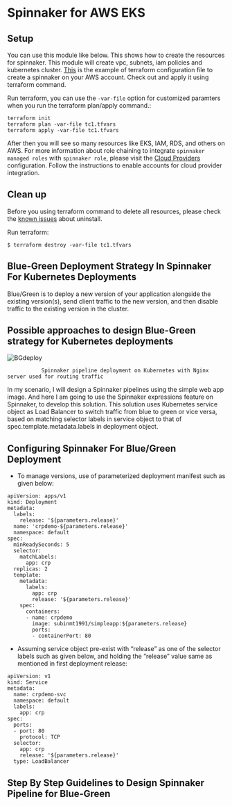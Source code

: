 # Spinnaker for AWS EKS

## Setup
You can use this module like below. This shows how to create the resources for spinnaker. This module will create vpc, subnets, iam policies and kubernetes cluster.
[This](main.tf) is the example of terraform configuration file to create a spinnaker on your AWS account. Check out and apply it using terraform command.

Run terraform, you can use the `-var-file` option for customized paramters when you run the terraform plan/apply command.:
```
terraform init
terraform plan -var-file tc1.tfvars
terraform apply -var-file tc1.tfvars
```
After then you will see so many resources like EKS, IAM, RDS, and others on AWS. For more information about role chaining to integrate `spinnaker managed roles` with `spinnaker role`, please visit the [Cloud Providers](https://github.com/Young-ook/terraform-aws-spinnaker/blob/main/README.md#cloud-providers) configuration. Follow the instructions to enable accounts for cloud provider integration.

## Clean up
Before you using terraform command to delete all resources, please check the [known issues](https://github.com/Young-ook/terraform-aws-spinnaker/tree/main#hangs-at-destroying) about uninstall.

Run terraform:
```
$ terraform destroy -var-file tc1.tfvars
```
## Blue-Green Deployment Strategy In Spinnaker For Kubernetes Deployments
Blue/Green is to deploy a new version of your application alongside the existing version(s), send client traffic to the new version, and then disable traffic to the existing version in the cluster.

## Possible approaches to design Blue-Green strategy for Kubernetes deployments

![BGdeploy](https://user-images.githubusercontent.com/37261883/114395469-08df3400-9bba-11eb-9e00-de450cd2fa3b.jpg)

               Spinnaker pipeline deployment on Kubernetes with Nginx server used for routing traffic

In my scenario, I will design a Spinnaker pipelines using the simple web app image. And here I am going to use the Spinnaker expressions feature on Spinnaker, to develop this solution. This solution uses Kubernetes service object as Load Balancer to switch traffic from blue to green or vice versa, based on matching selector labels in service object to that of spec.template.metadata.labels in deployment object.

## Configuring Spinnaker For Blue/Green Deployment

* To manage versions, use of parameterized deployment manifest such as given below:
```
apiVersion: apps/v1
kind: Deployment
metadata:
  labels:
    release: '${parameters.release}'
  name: 'crpdemo-${parameters.release}'
  namespace: default
spec:
  minReadySeconds: 5
  selector:
    matchLabels:
      app: crp
  replicas: 2
  template:
    metadata:
      labels:
        app: crp
        release: '${parameters.release}'
    spec:
      containers:
      - name: crpdemo
        image: subinmt1991/simpleapp:${parameters.release}
        ports:
        - containerPort: 80
```

* Assuming service object pre-exist with “release” as one of the selector labels such as given below, and holding the “release” value same as mentioned in first deployment release:

```
apiVersion: v1
kind: Service
metadata:
  name: crpdemo-svc
  namespace: default
  labels:
    app: crp
spec:
  ports:
  - port: 80
    protocol: TCP
  selector:
    app: crp
    release: '${parameters.release}'
  type: LoadBalancer
```

## Step By Step Guidelines to Design Spinnaker Pipeline for Blue-Green
